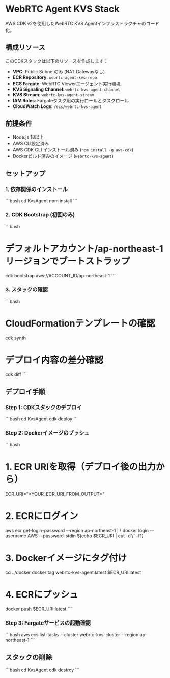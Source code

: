 # WebRTC Agent KVS Stack

AWS CDK v2を使用したWebRTC KVS Agentインフラストラクチャのコード化。

## 構成リソース

このCDKスタックは以下のリソースを作成します：

- **VPC**: Public Subnetのみ (NAT Gatewayなし)
- **ECR Repository**: `webrtc-agent-kvs-repo`
- **ECS Fargate**: WebRTC Viewerエージェント実行環境
- **KVS Signaling Channel**: `webrtc-kvs-agent-channel`
- **KVS Stream**: `webrtc-kvs-agent-stream`
- **IAM Roles**: Fargateタスク用の実行ロールとタスクロール
- **CloudWatch Logs**: `/ecs/webrtc-kvs-agent`

## 前提条件

- Node.js 18以上
- AWS CLI設定済み
- AWS CDK CLI インストール済み (`npm install -g aws-cdk`)
- Dockerビルド済みのイメージ (`webrtc-kvs-agent`)

## セットアップ

### 1. 依存関係のインストール

\`\`\`bash
cd KvsAgent
npm install
\`\`\`

### 2. CDK Bootstrap (初回のみ)

\`\`\`bash
# デフォルトアカウント/ap-northeast-1リージョンでブートストラップ
cdk bootstrap aws://ACCOUNT_ID/ap-northeast-1
\`\`\`

### 3. スタックの確認

\`\`\`bash
# CloudFormationテンプレートの確認
cdk synth

# デプロイ内容の差分確認
cdk diff
\`\`\`

## デプロイ手順

### Step 1: CDKスタックのデプロイ

\`\`\`bash
cd KvsAgent
cdk deploy
\`\`\`

### Step 2: Dockerイメージのプッシュ

\`\`\`bash
# 1. ECR URIを取得（デプロイ後の出力から）
ECR_URI="<YOUR_ECR_URI_FROM_OUTPUT>"

# 2. ECRにログイン
aws ecr get-login-password --region ap-northeast-1 | \\
  docker login --username AWS --password-stdin \$(echo \$ECR_URI | cut -d'/' -f1)

# 3. Dockerイメージにタグ付け
cd ../docker
docker tag webrtc-kvs-agent:latest \$ECR_URI:latest

# 4. ECRにプッシュ
docker push \$ECR_URI:latest
\`\`\`

### Step 3: Fargateサービスの起動確認

\`\`\`bash
aws ecs list-tasks --cluster webrtc-kvs-cluster --region ap-northeast-1
\`\`\`

## スタックの削除

\`\`\`bash
cd KvsAgent
cdk destroy
\`\`\`

